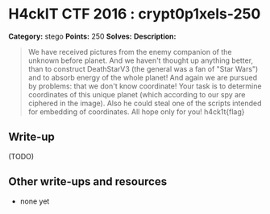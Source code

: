 # H4ckIT CTF 2016 : crypt0p1xels-250

**Category:** stego
**Points:** 250
**Solves:**
**Description:**

> We have received pictures from the enemy companion of the unknown before planet. And we haven't thought up anything better, than to construct DeathStarV3 (the general was a fan of "Star Wars") and to absorb energy of the whole planet! And again we are pursued by problems: that we don't know coordinate! Your task is to determine coordinates of this unique planet (which according to our spy are ciphered in the image). Also he could steal one of the scripts intended for embedding of coordinates. All hope only for you!  h4ck1t{flag}

## Write-up

(TODO)

## Other write-ups and resources

* none yet

